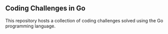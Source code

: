 ## Coding Challenges in Go

This repository hosts a collection of coding challenges solved using the Go programming language.



